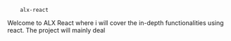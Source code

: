 		alx-react
Welcome to ALX React where i will cover the in-depth functionalities using react.
The project will mainly deal 

